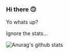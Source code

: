 ### Hi there 🙃

Yo whats up?

Ignore the stats...

![Anurag's github stats](https://github-readme-stats.vercel.app/api?username=xhanalexander&show_icons=true&theme=tokyonight)
